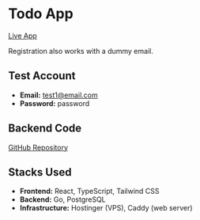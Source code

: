 # Todo App

[Live App](https://todo-app.m-saufi.com/)

Registration also works with a dummy email.

## Test Account
- **Email:** test1@email.com
- **Password:** password

## Backend Code
[GitHub Repository](https://github.com/msaufi2325/todo-back-end-go)

## Stacks Used
- **Frontend:** React, TypeScript, Tailwind CSS
- **Backend:** Go, PostgreSQL
- **Infrastructure:** Hostinger (VPS), Caddy (web server)
